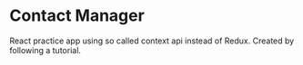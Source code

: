 # Contact Manager
 React practice app using so called context api instead of Redux. 
 Created by following a tutorial.
